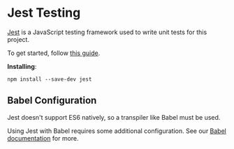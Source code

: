 # Jest Testing

[Jest]() is a JavaScript testing framework used to write unit tests for this project.

To get started, follow [this guide](https://jestjs.io/docs/getting-started).

**Installing**:

```cli
npm install --save-dev jest
```

## Babel Configuration

Jest doesn't support ES6 natively, so a transpiler like Babel must be used.

Using Jest with Babel requires some additional configuration. See our [Babel documentation](./babel.md) for more.
